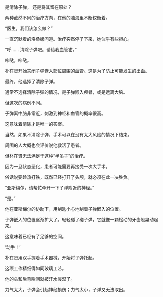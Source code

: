 是清除子弹，
还是将其留在原处？

两种截然不同的治疗方向，在他的脑海里不断权衡着。

“医生，我们该怎么做？”

一直沉默着的洛桑娜问道。治疗突然停了下来，她似乎有些担心。

“呼…… 清除子弹吧。请给我血管钳。”

咔哒，咔哒。

朴在贤开始夹闭子弹嵌入部位周围的血管。这是为了防止可能发生的出血。

最终，他选择了清除子弹。

通常不选择清除子弹的情况，是子弹嵌入颅骨，或是远离大脑。

但这次的病例不同。

子弹离中脑非常近，刺激到神经和血管的概率很高。

这意味着清除才是唯一的答案。

当然，如果不清除子弹，手术可以在没有太大风险的情况下结束。

周围的人大概也会评价说他救活了患者。

但朴在贤无法满足于这种“半吊子”的治疗。

因为一旦状态恶化，患者可能需要再接受一次大手术。

俗话说要趁热打铁，既然已经打开了头颅，就必须在此一决胜负。

“亚斯梅尔，请帮忙牵开一下子弹附近的神经。”

“是。”

他在亚斯梅尔的协助下，用刮匙小心地刮着子弹嵌入的位置。

子弹嵌入的位置逐渐扩大了。轻轻碰了碰子弹，它就像一颗松动的牙齿般晃动起来。

这意味着已经有了足够的空间。

‘动手！’

朴在贤用双手握着手术器械，开始将子弹托起。

这项工作精细得如同玻璃工艺。

他的头和后背瞬间就被汗水浸湿了。

力气太大，子弹会引起神经损伤；力气太小，子弹又无法取出。